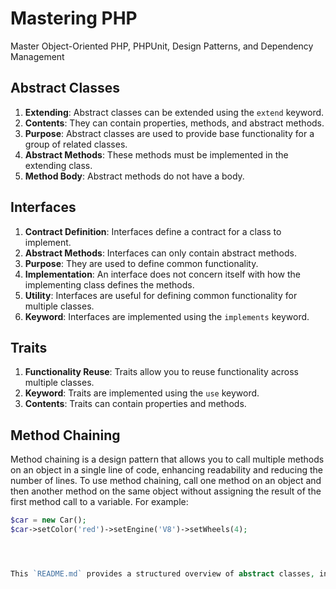 # Mastering PHP

Master Object-Oriented PHP, PHPUnit, Design Patterns, and Dependency Management

## Abstract Classes

1. **Extending**: Abstract classes can be extended using the `extend` keyword.
2. **Contents**: They can contain properties, methods, and abstract methods.
3. **Purpose**: Abstract classes are used to provide base functionality for a group of related classes.
4. **Abstract Methods**: These methods must be implemented in the extending class.
5. **Method Body**: Abstract methods do not have a body.

## Interfaces

1. **Contract Definition**: Interfaces define a contract for a class to implement.
2. **Abstract Methods**: Interfaces can only contain abstract methods.
3. **Purpose**: They are used to define common functionality.
4. **Implementation**: An interface does not concern itself with how the implementing class defines the methods.
5. **Utility**: Interfaces are useful for defining common functionality for multiple classes.
6. **Keyword**: Interfaces are implemented using the `implements` keyword.

## Traits

1. **Functionality Reuse**: Traits allow you to reuse functionality across multiple classes.
2. **Keyword**: Traits are implemented using the `use` keyword.
3. **Contents**: Traits can contain properties and methods.

## Method Chaining

Method chaining is a design pattern that allows you to call multiple methods on an object in a single line of code, enhancing readability and reducing the number of lines. To use method chaining, call one method on an object and then another method on the same object without assigning the result of the first method call to a variable. For example:

```php
$car = new Car();
$car->setColor('red')->setEngine('V8')->setWheels(4);




This `README.md` provides a structured overview of abstract classes, interfaces, traits, and method chaining in PHP, making it easy for readers to understand and implement these concepts in their projects.
```
